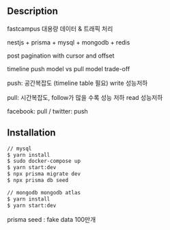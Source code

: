 ## Description

fastcampus 대용량 데이터 & 트래픽 처리

nestjs + prisma + mysql + mongodb + redis

post pagination with cursor and offset

timeline push model vs pull model trade-off

push: 공간복잡도 (timeline table 필요) write 성능저하

pull: 시간복잡도, follow가 많을 수록 성능 저하 read 성능저하

facebook: pull / twitter: push

## Installation

```bash
// mysql
$ yarn install
$ sudo docker-compose up
$ yarn start:dev
$ npx prisma migrate dev
$ npx prisma db seed

// mongodb mongodb atlas
$ yarn install
$ yarn start:dev
```

prisma seed : fake data 100만개
